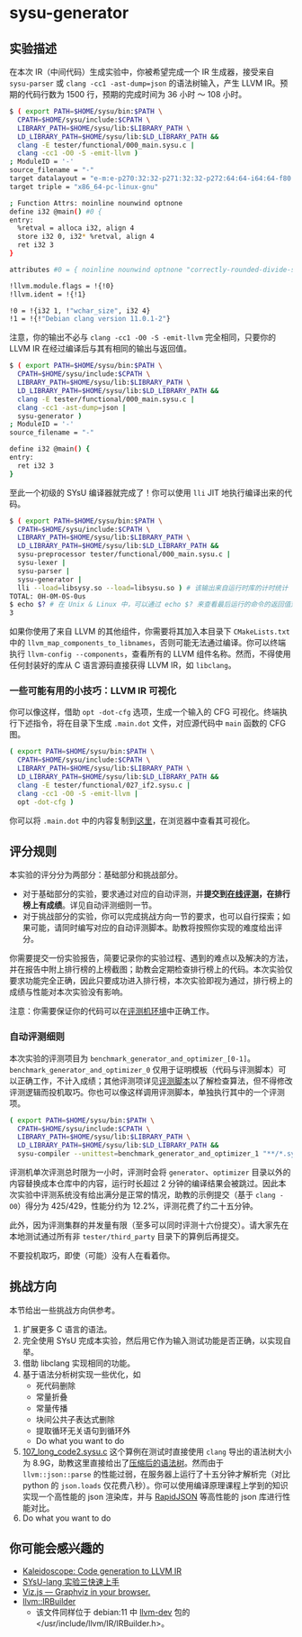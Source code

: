 # sysu-generator

## 实验描述

在本次 IR（中间代码）生成实验中，你被希望完成一个 IR 生成器，接受来自 `sysu-parser` 或 `clang -cc1 -ast-dump=json` 的语法树输入，产生 LLVM IR。预期的代码行数为 1500 行，预期的完成时间为 36 小时 ～ 108 小时。

```bash
$ ( export PATH=$HOME/sysu/bin:$PATH \
  CPATH=$HOME/sysu/include:$CPATH \
  LIBRARY_PATH=$HOME/sysu/lib:$LIBRARY_PATH \
  LD_LIBRARY_PATH=$HOME/sysu/lib:$LD_LIBRARY_PATH &&
  clang -E tester/functional/000_main.sysu.c |
  clang -cc1 -O0 -S -emit-llvm )
; ModuleID = '-'
source_filename = "-"
target datalayout = "e-m:e-p270:32:32-p271:32:32-p272:64:64-i64:64-f80:128-n8:16:32:64-S128"
target triple = "x86_64-pc-linux-gnu"

; Function Attrs: noinline nounwind optnone
define i32 @main() #0 {
entry:
  %retval = alloca i32, align 4
  store i32 0, i32* %retval, align 4
  ret i32 3
}

attributes #0 = { noinline nounwind optnone "correctly-rounded-divide-sqrt-fp-math"="false" "disable-tail-calls"="false" "frame-pointer"="none" "less-precise-fpmad"="false" "min-legal-vector-width"="0" "no-infs-fp-math"="false" "no-jump-tables"="false" "no-nans-fp-math"="false" "no-signed-zeros-fp-math"="false" "no-trapping-math"="true" "stack-protector-buffer-size"="8" "target-features"="+cx8,+mmx,+sse,+sse2,+x87" "unsafe-fp-math"="false" "use-soft-float"="false" }

!llvm.module.flags = !{!0}
!llvm.ident = !{!1}

!0 = !{i32 1, !"wchar_size", i32 4}
!1 = !{!"Debian clang version 11.0.1-2"}
```

注意，你的输出不必与 `clang -cc1 -O0 -S -emit-llvm` 完全相同，只要你的 LLVM IR 在经过编译后与其有相同的输出与返回值。

```bash
$ ( export PATH=$HOME/sysu/bin:$PATH \
  CPATH=$HOME/sysu/include:$CPATH \
  LIBRARY_PATH=$HOME/sysu/lib:$LIBRARY_PATH \
  LD_LIBRARY_PATH=$HOME/sysu/lib:$LD_LIBRARY_PATH &&
  clang -E tester/functional/000_main.sysu.c |
  clang -cc1 -ast-dump=json |
  sysu-generator )
; ModuleID = '-'
source_filename = "-"

define i32 @main() {
entry:
  ret i32 3
}
```

至此一个初级的 SYsU 编译器就完成了！你可以使用 `lli` JIT 地执行编译出来的代码。

```bash
$ ( export PATH=$HOME/sysu/bin:$PATH \
  CPATH=$HOME/sysu/include:$CPATH \
  LIBRARY_PATH=$HOME/sysu/lib:$LIBRARY_PATH \
  LD_LIBRARY_PATH=$HOME/sysu/lib:$LD_LIBRARY_PATH &&
  sysu-preprocessor tester/functional/000_main.sysu.c |
  sysu-lexer |
  sysu-parser |
  sysu-generator |
  lli --load=libsysy.so --load=libsysu.so ) # 该输出来自运行时库的计时统计
TOTAL: 0H-0M-0S-0us
$ echo $? # 在 Unix & Linux 中，可以通过 echo $? 来查看最后运行的命令的返回值对 256 取模后的结果。
3
```

如果你使用了来自 LLVM 的其他组件，你需要将其加入本目录下 `CMakeLists.txt` 中的 `llvm_map_components_to_libnames`，否则可能无法通过编译。你可以终端执行 `llvm-config --components`，查看所有的 LLVM 组件名称。然而，不得使用任何封装好的库从 C 语言源码直接获得 LLVM IR，如 `libclang`。

### 一些可能有用的小技巧：LLVM IR 可视化

你可以像这样，借助 `opt -dot-cfg` 选项，生成一个输入的 CFG 可视化。终端执行下述指令，将在目录下生成 `.main.dot` 文件，对应源代码中 `main` 函数的 CFG 图。

```bash
( export PATH=$HOME/sysu/bin:$PATH \
  CPATH=$HOME/sysu/include:$CPATH \
  LIBRARY_PATH=$HOME/sysu/lib:$LIBRARY_PATH \
  LD_LIBRARY_PATH=$HOME/sysu/lib:$LD_LIBRARY_PATH &&
  clang -E tester/functional/027_if2.sysu.c |
  clang -cc1 -O0 -S -emit-llvm |
  opt -dot-cfg )
```

你可以将 `.main.dot` 中的内容复制到[这里](http://viz-js.com/)，在浏览器中查看其可视化。

## 评分规则

本实验的评分分为两部分：基础部分和挑战部分。

- 对于基础部分的实验，要求通过对应的自动评测，并**提交到[在线评测](https://arcsysu.github.io/SYsU-lang-archive-2022/)，在排行榜上有成绩**。详见自动评测细则一节。
- 对于挑战部分的实验，你可以完成挑战方向一节的要求，也可以自行探索；如果可能，请同时编写对应的自动评测脚本。助教将按照你实现的难度给出评分。

你需要提交一份实验报告，简要记录你的实验过程、遇到的难点以及解决的方法，并在报告中附上排行榜的上榜截图；助教会定期检查排行榜上的代码。本次实验仅要求功能完全正确，因此只要成功进入排行榜，本次实验即视为通过，排行榜上的成绩与性能对本次实验没有影响。

注意：你需要保证你的代码可以在[评测机环境](../Dockerfile)中正确工作。

### 自动评测细则

本次实验的评测项目为 `benchmark_generator_and_optimizer_[0-1]`。`benchmark_generator_and_optimizer_0` 仅用于证明模板（代码与评测脚本）可以正确工作，不计入成绩；其他评测项详见[评测脚本](../compiler/sysu-compiler)以了解检查算法，但不得修改评测逻辑而投机取巧。你也可以像这样调用评测脚本，单独执行其中的一个评测项。

```bash
( export PATH=$HOME/sysu/bin:$PATH \
  CPATH=$HOME/sysu/include:$CPATH \
  LIBRARY_PATH=$HOME/sysu/lib:$LIBRARY_PATH \
  LD_LIBRARY_PATH=$HOME/sysu/lib:$LD_LIBRARY_PATH &&
  sysu-compiler --unittest=benchmark_generator_and_optimizer_1 "**/*.sysu.c" )
```

评测机单次评测总时限为一小时，评测时会将 `generator`、`optimizer` 目录以外的内容替换成本仓库中的内容，运行时长超过 2 分钟的编译结果会被跳过。因此本次实验中评测系统没有给出满分是正常的情况，助教的示例提交（基于 `clang -O0`）得分为 425/429，性能分约为 12.2%，评测花费了约二十五分钟。

此外，因为评测集群的并发量有限（至多可以同时评测十六份提交）。请大家先在本地测试通过所有非 `tester/third_party` 目录下的算例后再提交。

不要投机取巧，即使（可能）没有人在看着你。

## 挑战方向

本节给出一些挑战方向供参考。

1. 扩展更多 C 语言的语法。
2. 完全使用 SYsU 完成本实验，然后用它作为输入测试功能是否正确，以实现自举。
3. 借助 libclang 实现相同的功能。
4. 基于语法分析树实现一些优化，如
   - 死代码删除
   - 常量折叠
   - 常量传播
   - 块间公共子表达式删除
   - 提取循环无关语句到循环外
   - Do what you want to do
5. [107_long_code2.sysu.c](../tester/h_functional/107_long_code2.sysu.c) 这个算例在测试时直接使用 `clang` 导出的语法树大小为 8.9G，助教这里直接给出了[压缩后的语法树](../tester/h_functional/107_long_code2.json.gz)。然而由于 `llvm::json::parse` 的性能过弱，在服务器上运行了十五分钟才解析完（对比 python 的 `json.loads` 仅花费八秒）。你可以使用编译原理课程上学到的知识实现一个高性能的 json 渲染库，并与 [RapidJSON](https://github.com/Tencent/rapidjson) 等高性能的 json 库进行性能对比。
6. Do what you want to do

## 你可能会感兴趣的

- [Kaleidoscope: Code generation to LLVM IR](https://releases.llvm.org/11.0.1/docs/tutorial/MyFirstLanguageFrontend/LangImpl03.html)
- [SYsU-lang 实验三快速上手](https://www.yuque.com/shuitang/rra4fg/bnqy1c)
- [Viz.js — Graphviz in your browser.](http://viz-js.com/)
- [llvm::IRBuilder](https://github.com/llvm/llvm-project/blob/llvmorg-11.0.1/llvm/include/llvm/IR/IRBuilder.h)
  - 该文件同样位于 debian:11 中 [llvm-dev](https://packages.debian.org/bullseye/devel/llvm-dev) 包的 </usr/include/llvm/IR/IRBuilder.h>。
